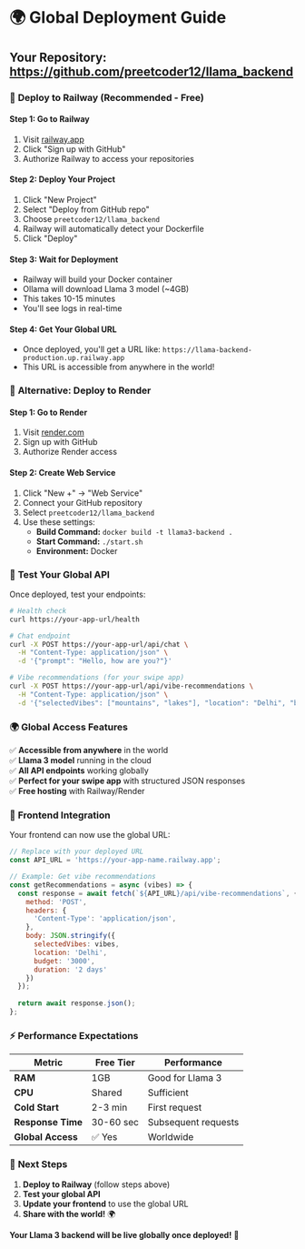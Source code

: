 # 🌍 Global Deployment Guide

## Your Repository: https://github.com/preetcoder12/llama_backend

### 🚀 **Deploy to Railway (Recommended - Free)**

#### **Step 1: Go to Railway**
1. Visit [railway.app](https://railway.app)
2. Click "Sign up with GitHub"
3. Authorize Railway to access your repositories

#### **Step 2: Deploy Your Project**
1. Click "New Project"
2. Select "Deploy from GitHub repo"
3. Choose `preetcoder12/llama_backend`
4. Railway will automatically detect your Dockerfile
5. Click "Deploy"

#### **Step 3: Wait for Deployment**
- Railway will build your Docker container
- Ollama will download Llama 3 model (~4GB)
- This takes 10-15 minutes
- You'll see logs in real-time

#### **Step 4: Get Your Global URL**
- Once deployed, you'll get a URL like: `https://llama-backend-production.up.railway.app`
- This URL is accessible from anywhere in the world!

### 🎨 **Alternative: Deploy to Render**

#### **Step 1: Go to Render**
1. Visit [render.com](https://render.com)
2. Sign up with GitHub
3. Authorize Render access

#### **Step 2: Create Web Service**
1. Click "New +" → "Web Service"
2. Connect your GitHub repository
3. Select `preetcoder12/llama_backend`
4. Use these settings:
   - **Build Command:** `docker build -t llama3-backend .`
   - **Start Command:** `./start.sh`
   - **Environment:** Docker

### 📱 **Test Your Global API**

Once deployed, test your endpoints:

```bash
# Health check
curl https://your-app-url/health

# Chat endpoint
curl -X POST https://your-app-url/api/chat \
  -H "Content-Type: application/json" \
  -d '{"prompt": "Hello, how are you?"}'

# Vibe recommendations (for your swipe app)
curl -X POST https://your-app-url/api/vibe-recommendations \
  -H "Content-Type: application/json" \
  -d '{"selectedVibes": ["mountains", "lakes"], "location": "Delhi", "budget": "3000", "duration": "2 days"}'
```

### 🌍 **Global Access Features**

✅ **Accessible from anywhere** in the world  
✅ **Llama 3 model** running in the cloud  
✅ **All API endpoints** working globally  
✅ **Perfect for your swipe app** with structured JSON responses  
✅ **Free hosting** with Railway/Render  

### 📱 **Frontend Integration**

Your frontend can now use the global URL:

```javascript
// Replace with your deployed URL
const API_URL = 'https://your-app-name.railway.app';

// Example: Get vibe recommendations
const getRecommendations = async (vibes) => {
  const response = await fetch(`${API_URL}/api/vibe-recommendations`, {
    method: 'POST',
    headers: {
      'Content-Type': 'application/json',
    },
    body: JSON.stringify({
      selectedVibes: vibes,
      location: 'Delhi',
      budget: '3000',
      duration: '2 days'
    })
  });
  
  return await response.json();
};
```

### ⚡ **Performance Expectations**

| Metric | Free Tier | Performance |
|--------|------------|-------------|
| **RAM** | 1GB | Good for Llama 3 |
| **CPU** | Shared | Sufficient |
| **Cold Start** | 2-3 min | First request |
| **Response Time** | 30-60 sec | Subsequent requests |
| **Global Access** | ✅ Yes | Worldwide |

### 🎯 **Next Steps**

1. **Deploy to Railway** (follow steps above)
2. **Test your global API**
3. **Update your frontend** to use the global URL
4. **Share with the world!** 🌍

**Your Llama 3 backend will be live globally once deployed!** 🚀
